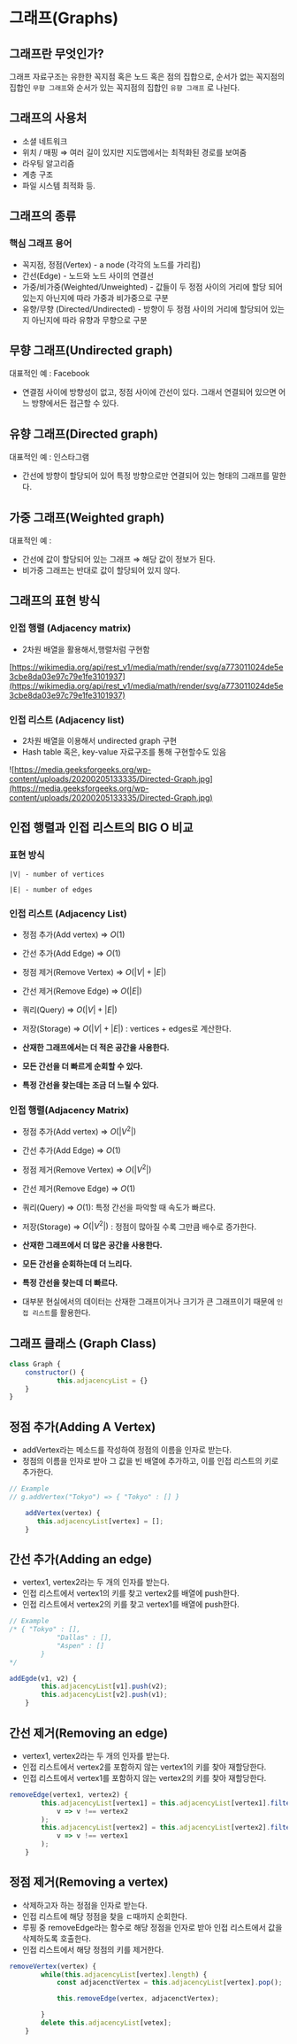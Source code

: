 # 그래프(Graphs)

## 그래프란 무엇인가?

 그래프 자료구조는 유한한 꼭지점 혹은 노드 혹은 점의 집합으로, 순서가 없는 꼭지점의 집합인 `무향 그래프`와  순서가 있는 꼭지점의 집합인 `유향 그래프` 로 나뉜다. 

## 그래프의 사용처

- 소셜 네트워크
- 위치 / 매핑 ⇒ 여러 길이 있지만 지도맵에서는 최적화된 경로를 보여줌
- 라우팅 알고리즘
- 계층 구조
- 파일 시스템 최적화 등.

## 그래프의 종류

### 핵심 그래프 용어

- 꼭지점, 정점(Vertex) -  a node (각각의 노드를 가리킴)
- 간선(Edge) - 노드와 노드 사이의 연결선
- 가중/비가중(Weighted/Unweighted) - 값들이 두 정점 사이의 거리에 할당 되어 있는지 아닌지에 따라 가중과 비가중으로 구분
- 유향/무향 (Directed/Undirected) - 방향이 두 정점 사이의 거리에 할당되어 있는지 아닌지에 따라 유향과 무향으로 구분

## 무향 그래프(Undirected graph)

 대표적인 예 : Facebook

- 연결점 사이에 방향성이 없고, 정점 사이에 간선이 있다. 그래서 연결되어 있으면 어느 방향에서든 접근할 수 있다.

## 유향 그래프(Directed graph)

대표적인 예 : 인스타그램

- 간선에 방향이 할당되어 있어 특정 방향으로만 연결되어 있는 형태의 그래프를 말한다.

## 가중 그래프(Weighted graph)

대표적인 예 : 

- 간선에 값이 할당되어 있는 그래프 ⇒ 해당 값이 정보가 된다.
- 비가중 그래프는 반대로 값이 할당되어 있지 않다.

## 그래프의 표현 방식

### 인접 행렬 (Adjacency matrix)

- 2차원 배열을 활용해서,행렬처럼 구현함

[https://wikimedia.org/api/rest_v1/media/math/render/svg/a773011024de5e3cbe8da03e97c79e1fe3101937](https://wikimedia.org/api/rest_v1/media/math/render/svg/a773011024de5e3cbe8da03e97c79e1fe3101937)

### 인접 리스트 (Adjacency list)

- 2차원 배열을 이용해서 undirected graph 구현
- Hash table 혹은, key-value 자료구조를 통해 구현할수도 있음

![https://media.geeksforgeeks.org/wp-content/uploads/20200205133335/Directed-Graph.jpg](https://media.geeksforgeeks.org/wp-content/uploads/20200205133335/Directed-Graph.jpg)

## 인접 행렬과 인접 리스트의 BIG O 비교

### 표현 방식

`|V| - number of vertices`

`|E| - number of edges`

### 인접 리스트 (Adjacency List)

- 정점 추가(Add vertex) ⇒ $O(1)$
- 간선 추가(Add Edge) ⇒ $O(1)$
- 정점 제거(Remove Vertex) ⇒ $O(|V| + |E|)$
- 간선 제거(Remove Edge) ⇒ $O(|E|)$
- 쿼리(Query) ⇒ $O(|V| + |E|)$
- 저장(Storage) ⇒ $O(|V| + |E|)$ : vertices + edges로 계산한다.

- **산재한 그래프에서는 더 적은 공간을 사용한다.**
- **모든 간선을 더 빠르게 순회할 수 있다.**
- **특정 간선을 찾는데는 조금 더 느릴 수 있다.**

### 인접 행렬(Adjacency Matrix)

- 정점 추가(Add vertex) ⇒ $O(|V^2|)$
- 간선 추가(Add Edge) ⇒ $O(1)$
- 정점 제거(Remove Vertex) ⇒ $O(|V^2|)$
- 간선 제거(Remove Edge) ⇒ $O(1)$
- 쿼리(Query) ⇒ $O(1)$: 특정 간선을 파악할 때 속도가 빠르다.
- 저장(Storage) ⇒ $O(|V^2|)$ : 정점이 많아질 수록 그만큼 배수로 증가한다.

- **산재한 그래프에서 더 많은 공간을 사용한다.**
- **모든 간선을 순회하는데 더 느리다.**
- **특정 간선을 찾는데 더 빠르다.**

- 대부분 현실에서의 데이터는 산재한 그래프이거나 크기가 큰 그래프이기 때문에 `인접 리스트`를 활용한다.

## 그래프 클래스 (Graph Class)

```jsx
class Graph {
	constructor() {
			this.adjacencyList = {}
	}
}
```

## 정점 추가(Adding A Vertex)

- addVertex라는 메소드를 작성하여 정점의 이름을 인자로 받는다.
- 정점의 이름을 인자로 받아 그 값을 빈 배열에 추가하고, 이를 인접 리스트의 키로 추가한다.

```jsx
// Example
// g.addVertex("Tokyo") => { "Tokyo" : [] }

	addVertex(vertex) {
	   this.adjacencyList[vertex] = [];
	}
```

## 간선 추가(Adding an edge)

- vertex1, vertex2라는 두 개의 인자를 받는다.
- 인접 리스트에서 vertex1의 키를 찾고 vertex2를 배열에 push한다.
- 인접 리스트에서 vertex2의 키를 찾고 vertex1를 배열에 push한다.

```jsx
// Example
/* { "Tokyo" : [],
			"Dallas" : [],
			"Aspen" : []
		}
*/

addEgde(v1, v2) {
	    this.adjacencyList[v1].push(v2);
	    this.adjacencyList[v2].push(v1);
	}
```

## 간선 제거(Removing an edge)

- vertex1, vertex2라는 두 개의 인자를 받는다.
- 인접 리스트에서 vertex2를 포함하지 않는 vertex1의 키를 찾아 재할당한다.
- 인접 리스트에서 vertex1를 포함하지 않는 vertex2의 키를 찾아 재할당한다.

```jsx
removeEdge(vertex1, vertex2) {
	    this.adjacencyList[vertex1] = this.adjacencyList[vertex1].filter(
            v => v !== vertex2
	    );
	    this.adjacencyList[vertex2] = this.adjacencyList[vertex2].filter(
            v => v !== vertex1
	    );
	}
```

## 정점 제거(Removing a vertex)

- 삭제하고자 하는 정점을 인자로 받는다.
- 인접 리스트에 해당 정점을 찾을 ㄷ때까지 순회한다.
- 루핑 중 removeEdge라는 함수로 해당 정점을 인자로 받아 인접 리스트에서 값을 삭제하도록 호출한다.
- 인접 리스트에서 해당 정점의 키를 제거한다.

```jsx
removeVertex(vertex) {
	    while(this.adjacencyList[vertex].length) {
	        const adjacenctVertex = this.adjacencyList[vertex].pop();

	        this.removeEdge(vertex, adjacenctVertex);

	    }
	    delete this.adjacencyList[vetex];
	}
```